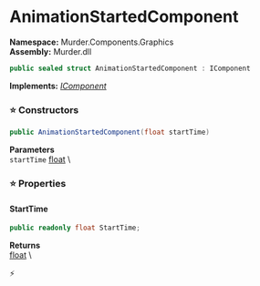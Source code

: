 # AnimationStartedComponent

**Namespace:** Murder.Components.Graphics \
**Assembly:** Murder.dll

```csharp
public sealed struct AnimationStartedComponent : IComponent
```

**Implements:** _[IComponent](../../../Bang/Components/IComponent.html)_

### ⭐ Constructors
```csharp
public AnimationStartedComponent(float startTime)
```

**Parameters** \
`startTime` [float](https://learn.microsoft.com/en-us/dotnet/api/System.Single?view=net-7.0) \

### ⭐ Properties
#### StartTime
```csharp
public readonly float StartTime;
```

**Returns** \
[float](https://learn.microsoft.com/en-us/dotnet/api/System.Single?view=net-7.0) \


⚡